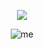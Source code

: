 <div align="center">
 
 ![](https://komarev.com/ghpvc/?username=kavehirl&abbreviated=true&label=CLIENTS&color=550000)

<picture>
 <img alt=me src=https://i.postimg.cc/dtv5kR91/kaveh.png>
</picture>

</div>
